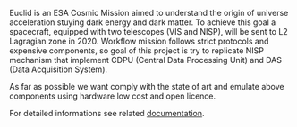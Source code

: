 Euclid is an ESA Cosmic Mission aimed to understand the origin of universe acceleration stuying dark energy and dark matter. To achieve this goal a spacecraft, equipped with two telescopes (VIS and NISP), will be sent to L2 Lagragian zone in 2020. Workflow mission follows strict protocols and expensive components, so goal of this project is try to replicate NISP mechanism that implement CDPU (Central Data Processing Unit) and DAS (Data Acquisition System).

As far as possible we want comply with the state of art and emulate above components using hardware low cost and open licence.

For detailed informations see related [documentation](./doc/summary.md).
